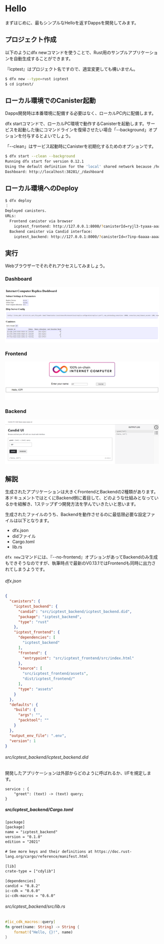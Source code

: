 # Hello

まずはじめに、最もシンプルなHelloを返すDappsを開発してみます。

## プロジェクト作成

以下のようにdfx newコマンドを使うことで、Rust用のサンプルアプリケーションを自動生成することができます。

『icptest』はプロジェクト名ですので、適宜変更しても構いません。

```bash
$ dfx new --type=rust icptest
$ cd icptest/
```

## ローカル環境でのCanister起動

Dapps開発時は本番環境に配備する必要はなく、ローカルPC内に配備します。

dfx startコマンドで、ローカルPC環境で動作するCanisterを起動します。サービスを起動した後にコマンドラインを復帰させたい場合「--background」オプションを付与するとよいでしょう。

「--clean」はサービス起動時にCanisterを初期化するためのオプションです。

```bash
$ dfx start --clean --background
Running dfx start for version 0.12.1
Using the default definition for the 'local' shared network because /home/toshio/.config/dfx/networks.json does not exist.
Dashboard: http://localhost:38281/_/dashboard
```

## ローカル環境へのDeploy

```bash
$ dfx deploy
︙
Deployed canisters.
URLs:
  Frontend canister via browser
    icptest_frontend: http://127.0.0.1:8000/?canisterId=ryjl3-tyaaa-aaaaa-aaaba-cai
  Backend canister via Candid interface:
    icptest_backend: http://127.0.0.1:8000/?canisterId=r7inp-6aaaa-aaaaa-aaabq-cai&id=rrkah-fqaaa-aaaaa-aaaaq-cai
```

## 実行

Webブラウザーでそれぞれアクセスしてみましょう。

### Dashboard

![](../.gitbook/assets/development/test0001_template/01_dashboard.png)

### Frontend

![](../.gitbook/assets/development/test0001_template/02_frontend.png)

### Backend

![](../.gitbook/assets/development/test0001_template/03_backend.png)

## 解説

生成されたアプリケーションは大きくFrontendとBackendの2種類があります。本ドキュメントではとくにBackend側に着目して、どのような仕組みとなっているかを紐解き、1ステップずつ開発方法を学んでいきたいと思います。

生成されたファイルのうち、Backendを動作させるのに最低限必要な設定ファイルは以下となります。
- dfx.json
- didファイル
- Cargo.toml
- lib.rs

`dfx new`コマンドには、『--no-frontend』オプションがあってBackendのみ生成もできそうなのですが、執筆時点で最新のV0.13.1ではFrontendも同時に出力されてしまうようです。

###### dfx.json

```json
{
  "canisters": {
    "icptest_backend": {
      "candid": "src/icptest_backend/icptest_backend.did",
      "package": "icptest_backend",
      "type": "rust"
    },
    "icptest_frontend": {
      "dependencies": [
        "icptest_backend"
      ],
      "frontend": {
        "entrypoint": "src/icptest_frontend/src/index.html"
      },
      "source": [
        "src/icptest_frontend/assets",
        "dist/icptest_frontend/"
      ],
      "type": "assets"
    }
  },
  "defaults": {
    "build": {
      "args": "",
      "packtool": ""
    }
  },
  "output_env_file": ".env",
  "version": 1
}
```

###### src/icptest_backend/icptest_backend.did

開発したアプリケーションは外部からどのように呼ばれるか、I/Fを規定します。

```text
service : {
    "greet": (text) -> (text) query;
}
```

##### src/icptest_backend/Cargo.toml

```
[package]
[package]
name = "icptest_backend"
version = "0.1.0"
edition = "2021"

# See more keys and their definitions at https://doc.rust-lang.org/cargo/reference/manifest.html

[lib]
crate-type = ["cdylib"]

[dependencies]
candid = "0.8.2"
ic-cdk = "0.6.0"
ic-cdk-macros = "0.6.0"
```

###### src/icptest_backend/src/lib.rs

```rust
#[ic_cdk_macros::query]
fn greet(name: String) -> String {
    format!("Hello, {}!", name)
}
```
